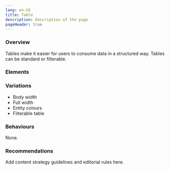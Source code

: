 ```yaml
---
lang: en-US
title: Table
description: Description of the page
pageHeader: true
---
```


### Overview
Tables make it easier for users to consume data in a structured way. Tables can be standard or filterable.

### Elements
<PreviewImage :image="$withBase('/images/table-sample.png')" :contents="[{ title: 'Title (Headings levels / optional)', text: 'Title (Headings levels / optional)' }, { title: 'Header', text: 'Header' }, { x: -2, y: 0, title: 'Header column label', text: 'Header column label' }, { x: -2, y: 10, title: 'Row label', text: 'Row label' }, { title: 'Number of results (optional)', text: 'Number of results (optional)' }, { title: 'Pagination (optional)', text: 'Pagination (optional)' }]">
<template #code>
<CodeGroup>
<CodeGroupItem title="HTML">

```html
<table class="table table-striped">
  <thead class="table-primary">
  <tr>
    <th>Access and egress</th>
    <th>Means of entry and exit to a building</th>
  </tr>
  <tr>
    <th>Table Title</th>
  </tr>
  </thead>
  <tbody>
  <tr>
    <td><span class="label">Access and egress: </span><span class="content-value">Access and egress</span></td>
    <td>
      <span class="label">Means of entry and exit to a building: </span><span class="content-value">Means of entry and exit to a building.</span>
    </td>
  </tr>
  <tr>
    <td><span class="label">Access and egress: </span><span class="content-value">Accessible</span></td>
    <td>
      <span class="label">Means of entry and exit to a building: </span><span class="content-value">When a public building or place is accessible it means people can easily move in, out and around the building or space. Accessibility may be limited by physical, sensory and informational barriers.</span>
    </td>
  </tr>
  <tr>
    <td><span class="label">Access and egress: </span><span class="content-value">Access consultant</span></td>
    <td>
      <span class="label">Means of entry and exit to a building: </span><span class="content-value">A specialist consultant who is trained to identify potential accessibility issues and provide advice on legal obligations.</span>
    </td>
  </tr>
  <tr>
    <td><span class="label">Access and egress: </span><span class="content-value">Access panel</span></td>
    <td>
      <span class="label">Means of entry and exit to a building: </span><span class="content-value">A panel of experts who provide guidance to builders and developers about unjustifiable hardship issues.</span>
    </td>
  </tr>
  <tr>
    <td><span class="label">Access and egress: </span><span class="content-value">Bindi Maps</span></td>
    <td>
      <span class="label">Means of entry and exit to a building: </span><span class="content-value">A free mobile application that helps people find their way around indoor spaces that other navigation apps can't reach.</span>
    </td>
  </tr>
  <tr>
    <td><span class="label">Access and egress: </span><span class="content-value">Blue Badge Map</span></td>
    <td>
      <span class="label">Means of entry and exit to a building: </span><span class="content-value">Worldwide map and database of accessible (Blue Badge) carparking spaces</span>
    </td>
  </tr>
  <tr>
    <td><span class="label">Access and egress: </span><span class="content-value">Building certifier</span></td>
    <td>
      <span class="label">Means of entry and exit to a building: </span><span class="content-value">A person with responsibility for, or control over, the building approval process for a building. For example, a private certifier, building surveyor or local council.</span>
    </td>
  </tr>
  <tr>
    <td><span class="label">Access and egress: </span><span class="content-value">Building developer</span></td>
    <td>
      <span class="label">Means of entry and exit to a building: </span><span class="content-value">A person with responsibility for, or control over, a building’s design or construction. For example, a property developer, property owner, building designer, builder, project manager or project lessee.</span>
    </td>
  </tr>
  </tbody>
</table>
```

  </CodeGroupItem>
</CodeGroup>
</template>
</PreviewImage>

### Variations
- Body width
- Full width
- Entity colours
- Filterable table

### Behaviours
None.

### Recommendations
Add content strategy guidelines and editorial rules here.
